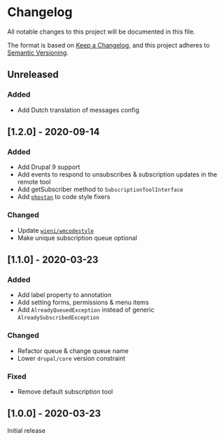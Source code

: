 # Changelog
All notable changes to this project will be documented in this file.

The format is based on [Keep a Changelog](https://keepachangelog.com/en/1.0.0/),
and this project adheres to [Semantic Versioning](https://semver.org/spec/v2.0.0.html).

## Unreleased
### Added
- Add Dutch translation of messages config

## [1.2.0] - 2020-09-14
### Added
- Add Drupal 9 support
- Add events to respond to unsubscribes & subscription updates in the remote tool
- Add getSubscriber method to `SubscriptionToolInterface`
- Add [`phpstan`](https://github.com/phpstan/phpstan) to code style fixers

### Changed
- Update [`wieni/wmcodestyle`](https://github.com/wieni/wmcodestyle)
- Make unique subscription queue optional

## [1.1.0] - 2020-03-23
### Added
- Add label property to annotation
- Add setting forms, permissions & menu items
- Add `AlreadyQueuedException` instead of generic `AlreadySubscribedException`

### Changed
- Refactor queue & change queue name
- Lower `drupal/core` version constraint

### Fixed
- Remove default subscription tool

## [1.0.0] - 2020-03-23
Initial release
